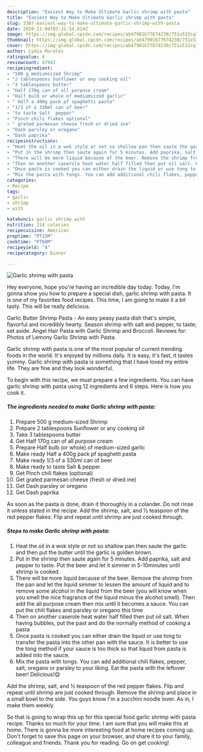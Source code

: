 ```yaml
---
description: "Easiest Way to Make Ultimate Garlic shrimp with pasta"
title: "Easiest Way to Make Ultimate Garlic shrimp with pasta"
slug: 3307-easiest-way-to-make-ultimate-garlic-shrimp-with-pasta
date: 2020-11-04T03:31:54.614Z
image: https://img-global.cpcdn.com/recipes/ab47901b77674230/751x532cq70/garlic-shrimp-with-pasta-recipe-main-photo.jpg
thumbnail: https://img-global.cpcdn.com/recipes/ab47901b77674230/751x532cq70/garlic-shrimp-with-pasta-recipe-main-photo.jpg
cover: https://img-global.cpcdn.com/recipes/ab47901b77674230/751x532cq70/garlic-shrimp-with-pasta-recipe-main-photo.jpg
author: Lydia Morales
ratingvalue: 4
reviewcount: 47942
recipeingredient:
- "500 g mediumsized Shrimp"
- "2 tablespoons Sunflower or any cooking oil"
- "3 tablespoons butter"
- "Half 170g can of all purpose cream"
- "Half bulb or whole of mediumsized garlic"
- " Half a 400g pack pf spaghetti pasta"
- "1/3 of a 330ml can of beer"
- "to taste Salt  pepper"
- "Pinch chili flakes optional"
- " grated parmesan cheese fresh or dried ine"
- "Dash parsley or oregano"
- "Dash paprika"
recipeinstructions:
- "Heat the oil in a wok style or not so shallow pan then saute the garlic and then put the butter until the garlic is golden brown."
- "Put in the shrimp then saute again for 5 minutes. Add paprika, salt and pepper to taste. Put the beer and let it simmer in 5-10minutes until shrimp is cooked."
- "There will be more liquid because of the beer. Remove the shrimp from the pan and let the liquid simmer to lessen the amount of liquid and to remove some alcohol in the liquid from the beer (you will know when you smell the nice fragrance of the liquid minus the alcohol smell). Then add the all purpose cream then mix until it becomes a sauce. You can put the chili flakes and parsley or oregano this time"
- "Then on another caserole heat water half filled then put oil salt. When having bubbles, put the past and do the normally method of cooking a pasta"
- "Once pasta is cooked you can either drain the liquid or use tong to transfer the pasta into the other pan with the sauce. It is better to use the tong method if your sauce is too thick so that liquid from pasta is added into the sauce."
- "Mix the pasta with tongs. You can add additional chili flakes, pepper, salt, oregano or parsley to your liking. Eat the pasta with the leftover beer! Delicious!😋"
categories:
- Recipe
tags:
- garlic
- shrimp
- with

katakunci: garlic shrimp with 
nutrition: 214 calories
recipecuisine: American
preptime: "PT15M"
cooktime: "PT60M"
recipeyield: "4"
recipecategory: Dinner

---
```



![Garlic shrimp with pasta](https://img-global.cpcdn.com/recipes/ab47901b77674230/751x532cq70/garlic-shrimp-with-pasta-recipe-main-photo.jpg)

Hey everyone, hope you're having an incredible day today. Today, I'm gonna show you how to prepare a special dish, garlic shrimp with pasta. It is one of my favorites food recipes. This time, I am going to make it a bit tasty. This will be really delicious.

Garlic Butter Shrimp Pasta - An easy peasy pasta dish that&#39;s simple, flavorful and incredibly hearty. Season shrimp with salt and pepper, to taste; set aside. Angel Hair Pasta with Garlic Shrimp and Broccoli. Reviews for: Photos of Lemony Garlic Shrimp with Pasta.

Garlic shrimp with pasta is one of the most popular of current trending foods in the world. It's enjoyed by millions daily. It is easy, it's fast, it tastes yummy. Garlic shrimp with pasta is something that I have loved my entire life. They are fine and they look wonderful.


To begin with this recipe, we must prepare a few ingredients. You can have garlic shrimp with pasta using 12 ingredients and 6 steps. Here is how you cook it.

<!--inarticleads1-->

##### The ingredients needed to make Garlic shrimp with pasta:

1. Prepare 500 g medium-sized Shrimp
1. Prepare 2 tablespoons Sunflower or any cooking oil
1. Take 3 tablespoons butter
1. Get Half 170g can of all purpose cream
1. Prepare Half bulb (or whole) of medium-sized garlic
1. Make ready  Half a 400g pack pf spaghetti pasta
1. Make ready 1/3 of a 330ml can of beer
1. Make ready to taste Salt &amp; pepper
1. Get Pinch chili flakes (optional)
1. Get  grated parmesan cheese (fresh or dried ine)
1. Get Dash parsley or oregano
1. Get Dash paprika


As soon as the pasta is done, drain it thoroughly in a colander. Do not rinse it unless stated in the recipe. Add the shrimp, salt, and ½ teaspoon of the red pepper flakes. Flip and repeat until shrimp are just cooked through. 

<!--inarticleads2-->

##### Steps to make Garlic shrimp with pasta:

1. Heat the oil in a wok style or not so shallow pan then saute the garlic and then put the butter until the garlic is golden brown.
1. Put in the shrimp then saute again for 5 minutes. Add paprika, salt and pepper to taste. Put the beer and let it simmer in 5-10minutes until shrimp is cooked.
1. There will be more liquid because of the beer. Remove the shrimp from the pan and let the liquid simmer to lessen the amount of liquid and to remove some alcohol in the liquid from the beer (you will know when you smell the nice fragrance of the liquid minus the alcohol smell). Then add the all purpose cream then mix until it becomes a sauce. You can put the chili flakes and parsley or oregano this time
1. Then on another caserole heat water half filled then put oil salt. When having bubbles, put the past and do the normally method of cooking a pasta
1. Once pasta is cooked you can either drain the liquid or use tong to transfer the pasta into the other pan with the sauce. It is better to use the tong method if your sauce is too thick so that liquid from pasta is added into the sauce.
1. Mix the pasta with tongs. You can add additional chili flakes, pepper, salt, oregano or parsley to your liking. Eat the pasta with the leftover beer! Delicious!😋


Add the shrimp, salt, and ½ teaspoon of the red pepper flakes. Flip and repeat until shrimp are just cooked through. Remove the shrimp and place in a small bowl to the side. You guys know I&#39;m a zucchini noodle lover. As in, I make them weekly. 

So that is going to wrap this up for this special food garlic shrimp with pasta recipe. Thanks so much for your time. I am sure that you will make this at home. There is gonna be more interesting food at home recipes coming up. Don't forget to save this page on your browser, and share it to your family, colleague and friends. Thank you for reading. Go on get cooking!
